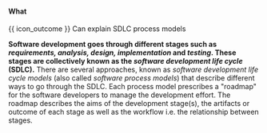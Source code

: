 <div id="title">

#### What

</div>

<span id="prereqs"></span>

<span id="outcomes">{{ icon_outcome }} Can explain SDLC process models</span>

<div id="body">

**Software development goes through different stages such as _requirements, analysis, design, implementation_ and _testing_.  These stages are collectively known as the _software development life cycle_ (SDLC).** There are several approaches, known as _software development life cycle models_ (also called _software process models_) that describe different ways to go through the SDLC. Each process model prescribes a "roadmap" for the software developers to manage the development effort. The roadmap describes the aims of the development stage(s), the artifacts or outcome of each stage as well as the workflow i.e. the relationship between stages.

</div>

<div id="extras">
</div>